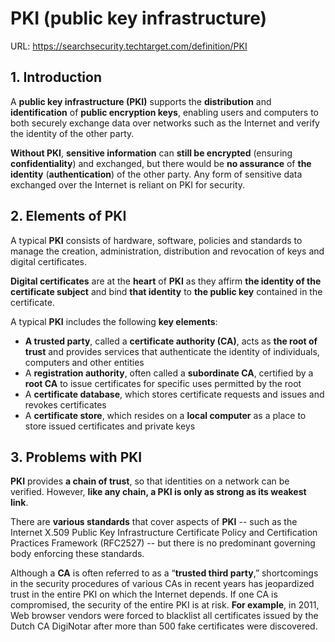# PKI (public key infrastructure)

URL: https://searchsecurity.techtarget.com/definition/PKI

## 1. Introduction

A **public key infrastructure (PKI)** supports the **distribution** and **identification** of **public encryption keys**, enabling users and computers to both securely exchange data over networks such as the Internet and verify the identity of the other party.

**Without PKI**, **sensitive information** can **still be encrypted** (ensuring **confidentiality**) and exchanged, but there would be **no assurance** of **the identity** (**authentication**) of the other party. Any form of sensitive data exchanged over the Internet is reliant on PKI for security.

## 2. Elements of PKI

A typical **PKI** consists of hardware, software, policies and standards to manage the creation, administration, distribution and revocation of keys and digital certificates.

**Digital certificates** are at the **heart** of **PKI** as they affirm **the identity of the certificate subject** and bind **that identity** to **the public key** contained in the certificate.

A typical **PKI** includes the following **key elements**:

- **A trusted party**, called a **certificate authority (CA)**, acts as **the root of trust** and provides services that authenticate the identity of individuals, computers and other entities
- A **registration authority**, often called a **subordinate CA**, certified by a **root CA** to issue certificates for specific uses permitted by the root
- A **certificate database**, which stores certificate requests and issues and revokes certificates
- A **certificate store**, which resides on a **local computer** as a place to store issued certificates and private keys


## 3. Problems with PKI

**PKI** provides **a chain of trust**, so that identities on a network can be verified. However, **like any chain, a PKI is only as strong as its weakest link**. 

There are **various standards** that cover aspects of **PKI** -- such as the Internet X.509 Public Key Infrastructure Certificate Policy and Certification Practices Framework (RFC2527) -- but there is no predominant governing body enforcing these standards. 

Although a **CA** is often referred to as a “**trusted third party**,” shortcomings in the security procedures of various CAs in recent years has jeopardized trust in the entire PKI on which the Internet depends. If one CA is compromised, the security of the entire PKI is at risk. **For example**, in 2011, Web browser vendors were forced to blacklist all certificates issued by the Dutch CA DigiNotar after more than 500 fake certificates were discovered.
